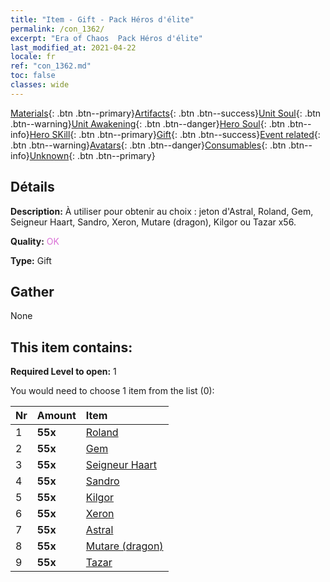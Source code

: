 ```yaml
---
title: "Item - Gift - Pack Héros d'élite"
permalink: /con_1362/
excerpt: "Era of Chaos  Pack Héros d'élite"
last_modified_at: 2021-04-22
locale: fr
ref: "con_1362.md"
toc: false
classes: wide
---
```

 [Materials](/ItemsFR/){: .btn .btn--primary}[Artifacts](/ItemsFR/Artifacts/){: .btn .btn--success}[Unit Soul](/ItemsFR/UnitSoul/){: .btn .btn--warning}[Unit Awakening](/ItemsFR/UnitAwakening/){: .btn .btn--danger}[Hero Soul](/ItemsFR/HeroSoul/){: .btn .btn--info}[Hero SKill](/ItemsFR/HeroSkill/){: .btn .btn--primary}[Gift](/ItemsFR/Gift/){: .btn .btn--success}[Event related](/ItemsFR/Events/){: .btn .btn--warning}[Avatars](/ItemsFR/Avatars/){: .btn .btn--danger}[Consumables](/ItemsFR/Consumables/){: .btn .btn--info}[Unknown](/ItemsFR/Unknown/){: .btn .btn--primary}

## Détails
 **Description:** À utiliser pour obtenir au choix : jeton d'Astral, Roland, Gem, Seigneur Haart, Sandro, Xeron, Mutare (dragon), Kilgor ou Tazar x56.

 **Quality:** <span style="color: #DA70D6">OK</span>

 **Type:** Gift

## Gather

  None

## This item contains:

 **Required Level to open:** 1

 You would need to choose 1 item from the list (0):

  | Nr | Amount |     Item    |
  |:---|:-------|:------------|
  | 1 |  **55x** | [Roland](/fr/Items/her_362/) |  | 
  | 2 |  **55x** | [Gem](/fr/Items/her_369/) |  | 
  | 3 |  **55x** | [Seigneur Haart](/fr/Items/her_370/) |  | 
  | 4 |  **55x** | [Sandro](/fr/Items/her_371/) |  | 
  | 5 |  **55x** | [Kilgor](/fr/Items/her_374/) |  | 
  | 6 |  **55x** | [Xeron](/fr/Items/her_383/) |  | 
  | 7 |  **55x** | [Astral](/fr/Items/her_388/) |  | 
  | 8 |  **55x** | [Mutare (dragon)](/fr/Items/her_390/) |  | 
  | 9 |  **55x** | [Tazar](/fr/Items/her_393/) |  | 
